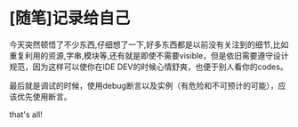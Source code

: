 # [随笔]记录给自己

今天突然顿悟了不少东西,仔细想了一下,好多东西都是以前没有关注到的细节,比如重复利用的资源,字串,模块等,还有就是即使不需要visible，但是依旧需要遵守设计规范，因为这样可以使你在IDE DEV的时候心情舒爽，也便于别人看你的codes。

最后就是调试的时候，使用debug断言以及实例（有危险和不可预计的可能），应该优先使用断言。

that's all!


